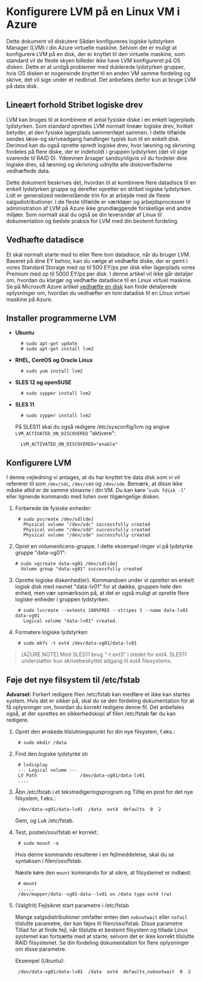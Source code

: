 <properties 
    pageTitle="Konfigurere LVM på en virtuel maskine kører Linux | Microsoft Azure" 
    description="Få mere at vide, hvordan du konfigurerer LVM på Linux i Azure." 
    services="virtual-machines-linux" 
    documentationCenter="na" 
    authors="szarkos"  
    manager="timlt" 
    editor="tysonn"
    tag="azure-service-management,azure-resource-manager" />

<tags 
    ms.service="virtual-machines-linux" 
    ms.workload="infrastructure-services" 
    ms.tgt_pltfrm="vm-linux" 
    ms.devlang="na" 
    ms.topic="article" 
    ms.date="08/24/2016" 
    ms.author="szark"/>


# <a name="configure-lvm-on-a-linux-vm-in-azure"></a>Konfigurere LVM på en Linux VM i Azure

Dette dokument vil diskutere Sådan konfigureres logiske lydstyrken Manager (LVM) i din Azure virtuelle maskine. Selvom det er muligt at konfigurere LVM på en disk, der er knyttet til den virtuelle maskine, som standard vil de fleste skyen billeder ikke have LVM konfigureret på OS disken. Dette er at undgå problemer med dublerede lydstyrken grupper, hvis OS disken er nogensinde knyttet til en anden VM samme fordeling og skrive, det vil sige under et nedbrud. Det anbefales derfor kun at bruge LVM på data disk.


## <a name="linear-vs-striped-logical-volumes"></a>Lineært forhold Stribet logiske drev

LVM kan bruges til at kombinere et antal fysiske diske i en enkelt lagerplads lydstyrken. Som standard oprettes LVM normalt lineær logiske drev, hvilket betyder, at den fysiske lagerplads sammenføjet sammen. I dette tilfælde sendes læse-og skriveadgang handlinger typisk kun til en enkelt disk. Derimod kan du også oprette spredt logiske drev, hvor læsning og skrivning fordeles på flere diske, der er indeholdt i gruppen lydstyrken (det vil sige svarende til RAID 0). Ydeevnen årsager sandsynligvis vil du fordeler dine logiske drev, så læsning og skrivning udnytte alle diskoverfladerne vedhæftede data.

Dette dokument beskrives det, hvordan til at kombinere flere datadisce til en enkelt lydstyrken gruppe og derefter opretter en stribet logiske lydstyrken. Lidt er generalized nedenstående trin for at arbejde med de fleste salgsdistributioner. I de fleste tilfælde er værktøjer og arbejdsprocesser til administration af LVM på Azure ikke grundlæggende forskellige end andre miljøer. Som normalt skal du også se din leverandør af Linux til dokumentation og bedste praksis for LVM med din bestemt fordeling.


## <a name="attaching-data-disks"></a>Vedhæfte datadisce
Et skal normalt starte med to eller flere tom datadisce, når du bruger LVM. Baseret på dine EY behov, kan du vælge at vedhæfte diske, der er gemt i vores Standard Storage med op til 500 EY/ps per disk eller lagerplads vores Premium med op til 5000 EY/ps per disk. I denne artikel vil ikke går detaljer om, hvordan du klargør og vedhæfte datadisce til en Linux virtuel maskine. Se på Microsoft Azure artikel [vedhæfte en disk](virtual-machines-linux-add-disk.md) kan finde detaljerede oplysninger om, hvordan du vedhæfter en tom datadisk til en Linux virtuel maskine på Azure.

## <a name="install-the-lvm-utilities"></a>Installer programmerne LVM

- **Ubuntu**

        # sudo apt-get update
        # sudo apt-get install lvm2

- **RHEL, CentOS og Oracle Linux**

        # sudo yum install lvm2

- **SLES 12 og openSUSE**

        # sudo zypper install lvm2

- **SLES 11**

        # sudo zypper install lvm2

    På SLES11 skal du også redigere /etc/sysconfig/lvm og angive `LVM_ACTIVATED_ON_DISCOVERED` "aktivere":

        LVM_ACTIVATED_ON_DISCOVERED="enable" 


## <a name="configure-lvm"></a>Konfigurere LVM
I denne vejledning vi antages, at du har knyttet tre data disk som vi vil refererer til som `/dev/sdc`, `/dev/sdd` og `/dev/sde`. Bemærk, at disse ikke måske altid er de samme stinavne i din VM. Du kan køre '`sudo fdisk -l`' eller lignende kommando med listen over tilgængelige disken.

1. Forberede de fysiske enheder:

        # sudo pvcreate /dev/sd[cde]
          Physical volume "/dev/sdc" successfully created
          Physical volume "/dev/sdd" successfully created
          Physical volume "/dev/sde" successfully created


2.  Opret en volumenlicens-gruppe. I dette eksempel ringer vi på lydstyrke gruppe "data-vg01":

        # sudo vgcreate data-vg01 /dev/sd[cde]
          Volume group "data-vg01" successfully created


3. Oprette logiske diskenhed(er). Kommandoen under vi opretter en enkelt logisk disk med navnet "data-lv01" for at dække, gruppen hele den enhed, men vær opmærksom på, at det er også muligt at oprette flere logiske enheder i gruppen lydstyrken.

        # sudo lvcreate --extents 100%FREE --stripes 3 --name data-lv01 data-vg01
          Logical volume "data-lv01" created.


4. Formatere logiske lydstyrken

        # sudo mkfs -t ext4 /dev/data-vg01/data-lv01

  >[AZURE.NOTE] Med SLES11 brug "-t ext3" i stedet for ext4. SLES11 understøtter kun skrivebeskyttet adgang til ext4 filesystems.


## <a name="add-the-new-file-system-to-etcfstab"></a>Føje det nye filsystem til /etc/fstab

**Advarsel:** Forkert redigere filen /etc/fstab kan medføre et ikke kan startes system. Hvis det er sikker på, skal du se den fordeling dokumentation for at få oplysninger om, hvordan du korrekt redigere denne fil. Det anbefales også, at der oprettes en sikkerhedskopi af filen /etc/fstab før du kan redigere.

1. Opret den ønskede tilslutningspunkt for din nye filsystem, f.eks.:

        # sudo mkdir /data


2. Find den logiske lydstyrke sti

        # lvdisplay
        --- Logical volume ---
        LV Path                /dev/data-vg01/data-lv01
        ....


3. Åbn /etc/fstab i et tekstredigeringsprogram og Tilføj en post for det nye filsystem, f.eks.:

        /dev/data-vg01/data-lv01  /data  ext4  defaults  0  2

    Gem, og Luk /etc/fstab.


4. Test, posten/osv/fstab er korrekt:

        # sudo mount -a

    Hvis denne kommando resulterer i en fejlmeddelelse, skal du se syntaksen i filen/osv/fstab.

    Næste køre den `mount` kommando for at sikre, at filsystemet er indlæst:

        # mount
        ......
        /dev/mapper/data--vg01-data--lv01 on /data type ext4 (rw)


5. (Valgfrit) Fejlsikret start parametre i /etc/fstab

    Mange salgsdistributioner omfatter enten den `nobootwait` eller `nofail` tilslutte parametre, der kan føjes til filen/osv/fstab. Disse parametre Tillad for at finde fejl, når tilslutte et bestemt filsystem og tillade Linux systemet kan fortsætte med at starte, selvom det er ikke korrekt tilslutte RAID filsystemet. Se din fordeling dokumentation for flere oplysninger om disse parametre.

    Eksempel (Ubuntu):

        /dev/data-vg01/data-lv01  /data  ext4  defaults,nobootwait  0  2
